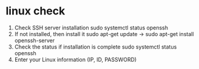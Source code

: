 # linux check
1.  Check SSH server installation 
   sudo systemctl status openssh
2.  If not installed, then install it
   sudo apt-get update -> sudo apt-get install openssh-server
3.  Check the status if installation is complete
   sudo systemctl status openssh
4.  Enter your Linux information (IP, ID, PASSWORD)
